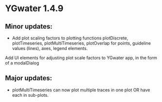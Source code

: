 # YGwater 1.4.9

## Minor updates:

-   Add plot scaling factors to plotting functions plotDiscrete, plotTimeseries, plotMultiTimeseries, plotOverlap for points, guideline values (lines), axes, legend elements.

Add UI elements for adjusting plot scale factors to YGwater app, in the form of a modalDialog

## Major updates:

-   plotMultiTimeseries can now plot multiple traces in one plot OR have each in sub-plots.
